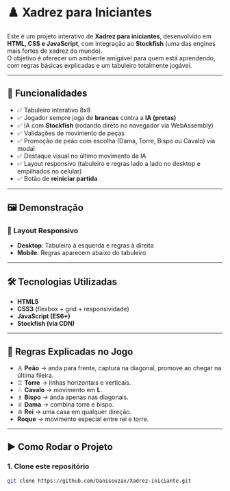 # ♟️ Xadrez para Iniciantes

Este é um projeto interativo de **Xadrez para iniciantes**, desenvolvido em **HTML, CSS e JavaScript**, com integração ao **Stockfish** (uma das engines mais fortes de xadrez do mundo).  
O objetivo é oferecer um ambiente amigável para quem está aprendendo, com regras básicas explicadas e um tabuleiro totalmente jogável.

---

## 🚀 Funcionalidades

- ✅ Tabuleiro interativo 8x8  
- ✅ Jogador sempre joga de **brancas** contra a **IA (pretas)**  
- ✅ IA com **Stockfish** (rodando direto no navegador via WebAssembly)  
- ✅ Validações de movimento de peças  
- ✅ Promoção de peão com escolha (Dama, Torre, Bispo ou Cavalo) via modal  
- ✅ Destaque visual no último movimento da IA  
- ✅ Layout responsivo (tabuleiro e regras lado a lado no desktop e empilhados no celular)  
- ✅ Botão de **reiniciar partida**  

---

## 🖼️ Demonstração

### 📱 Layout Responsivo
- **Desktop**: Tabuleiro à esquerda e regras à direita  
- **Mobile**: Regras aparecem abaixo do tabuleiro  

---

## 🛠️ Tecnologias Utilizadas

- **HTML5**
- **CSS3** (flexbox + grid + responsividade)
- **JavaScript (ES6+)**
- **Stockfish (via CDN)**

---

## 📖 Regras Explicadas no Jogo

- ♙ **Peão** → anda para frente, captura na diagonal, promove ao chegar na última fileira.  
- ♖ **Torre** → linhas horizontais e verticais.  
- ♘ **Cavalo** → movimento em **L**.  
- ♗ **Bispo** → anda apenas nas diagonais.  
- ♕ **Dama** → combina torre e bispo.  
- ♔ **Rei** → uma casa em qualquer direção.  
- **Roque** → movimento especial entre rei e torre.  

---

## ▶️ Como Rodar o Projeto

### 1. Clone este repositório
```bash
git clone https://github.com/Danisouzax/Xadrez-iniciante.git



